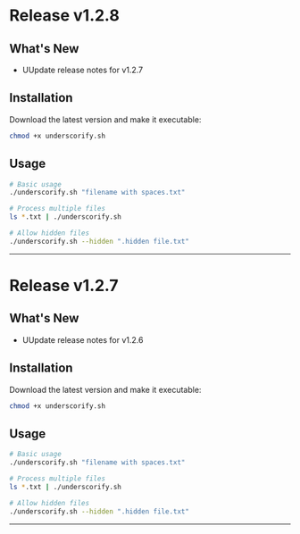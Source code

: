 # Release v1.2.8

## What's New

- UUpdate release notes for v1.2.7

## Installation

Download the latest version and make it executable:

```bash
chmod +x underscorify.sh
```

## Usage

```bash
# Basic usage
./underscorify.sh "filename with spaces.txt"

# Process multiple files
ls *.txt | ./underscorify.sh

# Allow hidden files
./underscorify.sh --hidden ".hidden file.txt"
```

---

# Release v1.2.7

## What's New

- UUpdate release notes for v1.2.6

## Installation

Download the latest version and make it executable:

```bash
chmod +x underscorify.sh
```

## Usage

```bash
# Basic usage
./underscorify.sh "filename with spaces.txt"

# Process multiple files
ls *.txt | ./underscorify.sh

# Allow hidden files
./underscorify.sh --hidden ".hidden file.txt"
```

---

